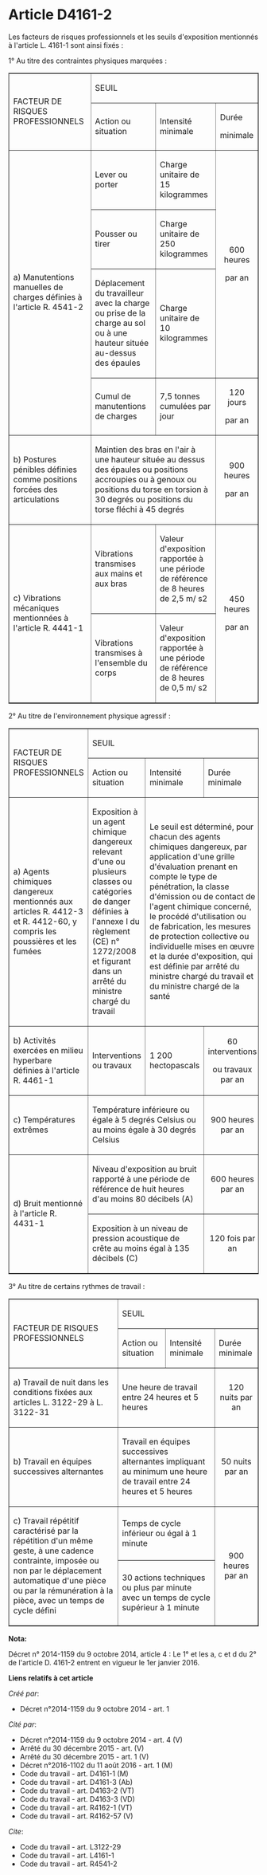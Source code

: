 # Article D4161-2

Les facteurs de risques professionnels et les seuils d'exposition mentionnés à l'article L. 4161-1 sont ainsi fixés : 

1° Au titre des contraintes physiques marquées : 

<table align="center" border="1">
  <tbody>
    <tr>
      <td rowspan="2">

FACTEUR DE RISQUES PROFESSIONNELS

</td>
      <td colspan="3">

SEUIL 

</td>
    </tr>
    <tr>
      <td>

Action ou situation

</td>
      <td>

Intensité minimale

</td>
      <td>

Durée 

minimale 

</td>
    </tr>
    <tr>
      <td rowspan="4" valign="middle">

a) Manutentions manuelles de charges définies à l'article R. 4541-2 

</td>
      <td valign="middle">

Lever ou porter 

</td>
      <td valign="middle">

Charge unitaire de 15 kilogrammes 

</td>
      <td rowspan="3" align="center" valign="middle">

600 heures 

par an 

</td>
    </tr>
    <tr>
      <td valign="middle">

Pousser ou tirer 

</td>
      <td valign="middle">

Charge unitaire de 250 kilogrammes 

</td>
    </tr>
    <tr>
      <td valign="middle">

Déplacement du travailleur avec la charge ou prise de la charge au sol ou à une hauteur située au-dessus des épaules 

</td>
      <td valign="middle">

Charge unitaire de 10 kilogrammes 

</td>
    </tr>
    <tr>
      <td valign="middle">

Cumul de manutentions de charges 

</td>
      <td valign="middle">

7,5 tonnes cumulées par jour 

</td>
      <td align="center" valign="bottom">

120 jours 

par an 

</td>
    </tr>
    <tr>
      <td valign="middle">

b) Postures pénibles définies comme positions forcées des articulations 

</td>
      <td colspan="2" valign="middle">

Maintien des bras en l'air à une hauteur située au dessus des épaules ou positions accroupies ou à genoux ou positions du
torse en torsion à 30 degrés ou positions du torse fléchi à 45 degrés 

</td>
      <td align="center" valign="middle">

900 heures 

par an 

</td>
    </tr>
    <tr>
      <td valign="middle" rowspan="2">

c) Vibrations mécaniques mentionnées à l'article R. 4441-1 

</td>
      <td valign="middle">

Vibrations transmises aux mains et aux bras 

</td>
      <td valign="middle">

Valeur d'exposition rapportée à une période de référence de 8 heures de 2,5 m/ s2 

</td>
      <td valign="middle" rowspan="2" align="center">

450 heures 

par an 

</td>
    </tr>
    <tr>
      <td valign="middle">

Vibrations transmises à l'ensemble du corps 

</td>
      <td valign="middle">

Valeur d'exposition rapportée à une période de référence de 8 heures de 0,5 m/ s2 

</td>
    </tr>
  </tbody>
</table>

2° Au titre de l'environnement physique agressif : 

<table border="1" align="center">
  <tbody>
    <tr>
      <td rowspan="2">

FACTEUR DE RISQUES PROFESSIONNELS 

</td>
      <td colspan="3">

SEUIL 

</td>
    </tr>
    <tr>
      <td>

Action ou situation 

</td>
      <td>

Intensité minimale

</td>
      <td>

Durée minimale 

</td>
    </tr>
    <tr>
      <td valign="middle">

a) Agents chimiques dangereux mentionnés aux articles R. 4412-3 et R. 4412-60, y compris les poussières et les fumées 

</td>
      <td valign="middle">

Exposition à un agent chimique dangereux relevant d'une ou plusieurs classes ou catégories de danger définies à l'annexe I du
règlement (CE) n° 1272/2008 et figurant dans un arrêté du ministre chargé du travail 

</td>
      <td colspan="2" valign="middle">

Le seuil est déterminé, pour chacun des agents chimiques dangereux, par application d'une grille d'évaluation prenant en
compte le type de pénétration, la classe d'émission ou de contact de l'agent chimique concerné, le procédé d'utilisation ou
de fabrication, les mesures de protection collective ou individuelle mises en œuvre et la durée d'exposition, qui est définie
par arrêté du ministre chargé du travail et du ministre chargé de la santé 

</td>
    </tr>
    <tr>
      <td valign="middle">

b) Activités exercées en milieu hyperbare définies à l'article R. 4461-1 

</td>
      <td valign="middle">

Interventions ou travaux 

</td>
      <td valign="middle">

1 200 hectopascals 

</td>
      <td align="center" valign="middle">

60 interventions 

ou travaux par an 

</td>
    </tr>
    <tr>
      <td valign="middle">

c) Températures extrêmes 

</td>
      <td colspan="2" valign="middle">

Température inférieure ou égale à 5 degrés Celsius ou au moins égale à 30 degrés Celsius 

</td>
      <td valign="middle" align="center">

900 heures par an 

</td>
    </tr>
    <tr>
      <td rowspan="2" valign="middle">

d) Bruit mentionné à l'article R. 4431-1 

</td>
      <td colspan="2" valign="middle">

Niveau d'exposition au bruit rapporté à une période de référence de huit heures d'au moins 80 décibels (A) 

</td>
      <td valign="middle" align="center">

600 heures par an 

</td>
    </tr>
    <tr>
      <td valign="middle" colspan="2">

Exposition à un niveau de pression acoustique de crête au moins égal à 135 décibels (C) 

</td>
      <td valign="middle" align="center">

120 fois par an 

</td>
    </tr>
  </tbody>
</table>

3° Au titre de certains rythmes de travail : 

<table border="1">
  <tbody>
    <tr>
      <td rowspan="2">

FACTEUR DE RISQUES PROFESSIONNELS 

</td>
      <td colspan="3">

SEUIL

</td>
    </tr>
    <tr>
      <td>

Action ou situation 

</td>
      <td>

Intensité minimale

</td>
      <td>

Durée minimale

</td>
    </tr>
    <tr>
      <td valign="middle">

a) Travail de nuit dans les conditions fixées aux articles L. 3122-29 à L. 3122-31

</td>
      <td colspan="2" valign="middle">

Une heure de travail entre 24 heures et 5 heures 

</td>
      <td valign="middle" align="center">

120 nuits par an 

</td>
    </tr>
    <tr>
      <td valign="middle">

b) Travail en équipes successives alternantes 

</td>
      <td valign="middle" colspan="2">

Travail en équipes successives alternantes impliquant au minimum une heure de travail entre 24 heures et 5 heures 

</td>
      <td valign="middle" align="center">

50 nuits par an 

</td>
    </tr>
    <tr>
      <td valign="middle" rowspan="2">

c) Travail répétitif caractérisé par la répétition d'un même geste, à une cadence contrainte, imposée ou non par le
déplacement automatique d'une pièce ou par la rémunération à la pièce, avec un temps de cycle défini 

</td>
      <td valign="middle" colspan="2">

Temps de cycle inférieur ou égal à 1 minute 

</td>
      <td align="center" valign="middle" rowspan="2">

900 heures par an 

</td>
    </tr>
    <tr>
      <td colspan="2" valign="middle">

30 actions techniques ou plus par minute avec un temps de cycle supérieur à 1 minute

</td>
    </tr>
  </tbody>
</table>

**Nota:**

Décret n° 2014-1159 du 9 octobre 2014, article 4 : Le 1° et les a, c et d du 2° de l'article D. 4161-2 entrent en vigueur le
1er janvier 2016.

**Liens relatifs à cet article**

_Créé par_:

  - Décret n°2014-1159 du 9 octobre 2014 - art. 1

_Cité par_:

  - Décret n°2014-1159 du 9 octobre 2014 - art. 4 (V)
  - Arrêté du 30 décembre 2015 - art. (V)
  - Arrêté du 30 décembre 2015 - art. 1 (V)
  - Décret n°2016-1102 du 11 août 2016 - art. 1 (M)
  - Code du travail - art. D4161-1 (M)
  - Code du travail - art. D4161-3 (Ab)
  - Code du travail - art. D4163-2 (VT)
  - Code du travail - art. D4163-3 (VD)
  - Code du travail - art. R4162-1 (VT)
  - Code du travail - art. R4162-57 (V)

_Cite_:

  - Code du travail - art. L3122-29
  - Code du travail - art. L4161-1
  - Code du travail - art. R4541-2
